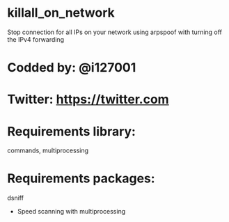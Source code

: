 # killall_on_network

Stop connection for all IPs on your network using arpspoof with turning off the IPv4 forwarding 

# Codded by: @i127001
# Twitter: https://twitter.com

# Requirements library:
commands, multiprocessing

# Requirements packages: 
dsniff

* Speed scanning with multiprocessing
